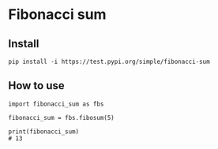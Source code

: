 # Fibonacci sum

## Install

```
pip install -i https://test.pypi.org/simple/fibonacci-sum
```

## How to use

```
import fibonacci_sum as fbs

fibonacci_sum = fbs.fibosum(5)

print(fibonacci_sum)
# 13
```